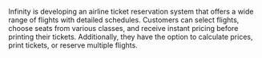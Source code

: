 Infinity is developing an airline ticket reservation system that offers a wide range of flights with detailed schedules. Customers can select flights, choose seats from various classes, and receive instant pricing before printing their tickets. Additionally, they have the option to calculate prices, print tickets, or reserve multiple flights.

